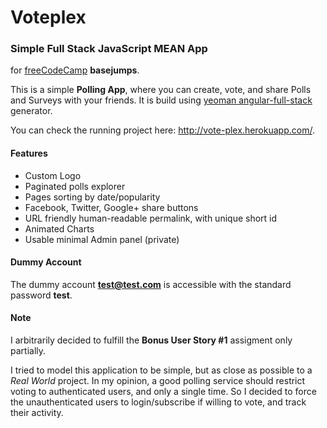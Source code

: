 # Voteplex #

### Simple Full Stack JavaScript MEAN App  
for [freeCodeCamp](http://www.freecodecamp.com) **basejumps**.

This is a simple **Polling App**, where you can create, vote, and share Polls and Surveys with your friends.
It is build using [yeoman angular-full-stack](https://github.com/DaftMonk/generator-angular-fullstack) generator.

You can check the running project here: http://vote-plex.herokuapp.com/.

#### Features

* Custom Logo
* Paginated polls explorer
* Pages sorting by date/popularity
* Facebook, Twitter, Google+ share buttons
* URL friendly human-readable permalink, with unique short id
* Animated Charts
* Usable minimal Admin panel (private)

#### Dummy Account

The dummy account **test@test.com** is accessible with the standard password **test**.  

#### Note

I arbitrarily decided to fulfill the **Bonus User Story #1** assigment only partially.

I tried to model this application to be simple, but as close as possible to a *Real World* project.
In my opinion, a good polling service should restrict voting to authenticated users, and only
a single time. So I decided to force the unauthenticated users to login/subscribe if willing to vote, and track their activity.
